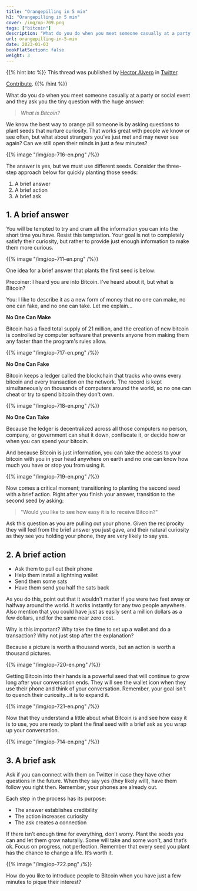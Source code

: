 ```yaml
---
title: "Orangepilling in 5 min"
h1: "Orangepilling in 5 min"
cover: /img/op-709.png
tags: ["bitcoin"]
description: "What do you do when you meet someone casually at a party or social event and they ask you the tiny question with the huge answer: What is Bitcoin?"
url: orangepilling-in-5-min
date: 2023-01-03
bookFlatSection: false
weight: 3
---
```


{{% hint btc %}}
This thread was published by [Hector Alvero](https://twitter.com/HectorAlvero) in [Twitter](https://twitter.com/HectorAlvero/status/1610322878226137088).

[Contribute](/contribute/).
{{% /hint %}}

What do you do when you meet someone casually at a party or social event and they ask you the tiny question with the huge answer:

> *What is Bitcoin?*

We know the best way to orange pill someone is by asking questions to plant seeds that nurture curiosity. That works great with people we know or see often, but what about strangers you’ve just met and may never see again? Can we still open their minds in just a few minutes?

{{% image "/img/op-716-en.png" /%}}

The answer is yes, but we must use different seeds. Consider the three-step approach below for quickly planting those seeds:

1. A brief answer
2. A brief action
3. A brief ask

## 1. A brief answer

You will be tempted to try and cram all the information you can into the short time you have. Resist this temptation. Your goal is not to completely satisfy their curiosity, but rather to provide just enough information to make them more curious.

{{% image "/img/op-711-en.png" /%}}

One idea for a brief answer that plants the first seed is below:

Precoiner: I heard you are into Bitcoin. I've heard about it, but what is Bitcoin?

You: I like to describe it as a new form of money that no one can make, no one can fake, and no one can take. Let me explain…

**No One Can Make**

Bitcoin has a fixed total supply of 21 million, and the creation of new bitcoin is controlled by computer software that prevents anyone from making them any faster than the program's rules allow.

{{% image "/img/op-717-en.png" /%}}

**No One Can Fake**

Bitcoin keeps a ledger called the blockchain that tracks who owns every bitcoin and every transaction on the network. The record is kept simultaneously on thousands of computers around the world, so no one can cheat or try to spend bitcoin they don't own.

{{% image "/img/op-718-en.png" /%}}

**No One Can Take**

Because the ledger is decentralized across all those computers no person, company, or government can shut it down, confiscate it, or decide how or when you can spend your bitcoin.

And because Bitcoin is just information, you can take the access to your bitcoin with you in your head anywhere on earth and no one can know how much you have or stop you from using it.

{{% image "/img/op-719-en.png" /%}}

Now comes a critical moment; transitioning to planting the second seed with a brief action. Right after you finish your answer, transition to the second seed by asking:

> "Would you like to see how easy it is to receive Bitcoin?"

Ask this question as you are pulling out your phone. Given the reciprocity they will feel from the brief answer you just gave, and their natural curiosity as they see you holding your phone, they are very likely to say yes.

## 2. A brief action

- Ask them to pull out their phone
- Help them install a lightning wallet
- Send them some sats
- Have them send you half the sats back

As you do this, point out that it wouldn't matter if you were two feet away or halfway around the world. It works instantly for any two people anywhere. Also mention that you could have just as easily sent a million dollars as a few dollars, and for the same near zero cost.

Why is this important? Why take the time to set up a wallet and do a transaction? Why not just stop after the explanation?

Because a picture is worth a thousand words, but an action is worth a thousand pictures.

{{% image "/img/op-720-en.png" /%}}

Getting Bitcoin into their hands is a powerful seed that will continue to grow long after your conversation ends. They will see the wallet icon when they use their phone and think of your conversation. Remember, your goal isn't to quench their curiosity...it is to expand it.

{{% image "/img/op-721-en.png" /%}}

Now that they understand a little about what Bitcoin is and see how easy it is to use, you are ready to plant the final seed with a brief ask as you wrap up your conversation.

{{% image "/img/op-714-en.png" /%}}

## 3. A brief ask

Ask if you can connect with them on Twitter in case they have other questions in the future. When they say yes (they likely will), have them follow you right then. Remember, your phones are already out.

Each step in the process has its purpose:

- The answer establishes credibility
- The action increases curiosity
- The ask creates a connection

If there isn’t enough time for everything, don’t worry. Plant the seeds you can and let them grow naturally. Some will take and some won’t, and that’s ok. Focus on progress, not perfection. Remember that every seed you plant has the chance to change a life. It’s worth it.

{{% image "/img/op-722.png" /%}}

How do you like to introduce people to Bitcoin when you have just a few minutes to pique their interest?
